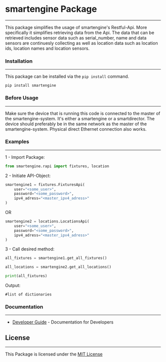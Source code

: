 # smartengine Package
---
This package simplifies the usage of smartengine's Restful-Api. More specifically it simplifies retrieving data from the Api. The data that can be retrieved includes sensor data such as serial_number, name and data sensors are continuesly collecting as well as location data such as location ids, location names and location sensors.



### Installation
---
This package can be installed via the `pip install` command.

    pip install smartengine



### Before Usage
---
Make sure the device that is running this code is connected to the master of the smartengine-system. It's either a smartengine or a smartdirector. The device should preferably be in the same network as the master of the smartengine-system. Physical direct Ethernet connection also works.



### Examples
---
1 - Import Package:

```py
from smartengine.rapi import fixtures, location
```


2 - Initiate API-Object:

```py
smartengine1 = fixtures.FixturesApi(
    user="<some_user>", 
    password="<some_password>", 
    ipv4_adress="<master_ipv4_adress>"
)
```
OR

```py
smartengine2 = locations.LocationsApi(
    user="<some_user>", 
    password="<some_password>", 
    ipv4_adress="<master_ipv4_adress>"
)
```


3 - Call desired method:

```py
all_fixtures = smartengine1.get_all_fixtures()

all_locations = smartengine2.get_all_locations()

print(all_fixtures)
```



Output:

    #list of dictionaries


### Documentation
---
+ [Developer Guide](docs/developer_guide.md) - Documentation for Developers


## License
---
This Package is licensed under the [MIT License](LICENSE)
